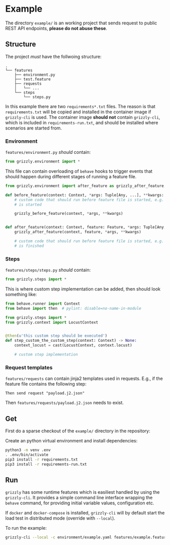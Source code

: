 # Example

The directory `example/` is an working project that sends request to public REST API endpoints, **please do not abuse these**.

## Structure

The project *must* have the follwoing structure:

```plain
.
└── features
    ├── environment.py
    ├── test.feature
    ├── requests
    │   └── ...
    └── steps
        └── steps.py
```

In this example there are two `requirements*.txt` files. The reason is that `requirements.txt` will be copied and installed in the container image if `grizzly-cli` is used.
The container image **should not** contain `grizzly-cli`, which is included in `requirements-run.txt`, and should be installed where scenarios are started from.

### Environment

`features/environment.py` *should* contain:

```python
from grizzly.environment import *
```

This file can contain overloading of `behave` hooks to trigger events that should happen during different stages of running a feature file.

```python
from grizzly.environment import after_feature as grizzly_after_feature, before_feature as grizzly_before_feature, *

def before_feature(context: Context, *args: Tuple[Any, ...], **kwargs: Dict[str, Any]) -> None:
    # custom code that should run before feature file is started, e.g. notify something that a test
    # is started

    grizzly_before_feature(context, *args, **kwargs)


def after_feature(context: Context, feature: Feature, *args: Tuple[Any, ...], **kwargs: Dict[str, Any]) -> None:
    grizzly_after_feature(context, feature, *args, **kwargs)

    # custom code that should run before feature file is started, e.g. notify something that a test
    # is finished
```

### Steps

`features/steps/steps.py` *should* contain:

```python
from grizzly.steps import *
```

This is where custom step implementation can be added, then should look something like:

```python
from behave.runner import Context
from behave import then  # pylint: disable=no-name-in-module

from grizzly.steps import *
from grizzly.context import LocustContext


@then(u'this custom step should be executed')
def step_custom_the_custom_step(context: Context) -> None:
    context_locust = cast(LocustContext, context.locust)

    # custom step implementation
```

### Request templates

`features/requests` can contain jinja2 templates used in requests. E.g., if the feature file contains the following step:

```gherkin
Then send request "payload.j2.json"
```

Then `features/requests/payload.j2.json` needs to exist.

## Get

First do a sparse checkout of the `example/` directory in the repository:

Create an python virtual environment and install dependencies:

```bash
python3 -m venv .env
. .env/bin/activate
pip3 install -r requirements.txt
pip3 install -r requirements-run.txt
```

## Run

`grizzly` has some runtime features which is easiliest handled by using the `grizzly-cli`. It provides a simple command line interface wrapping the `behave` command, for providing initial variable values, configuration etc.

If `docker` and `docker-compose` is installed, `grizzly-cli` will by default start the load test in distributed mode (override with `--local`).

To run the example:

```bash
grizzly-cli --local -c environment/example.yaml features/example.feature
```
